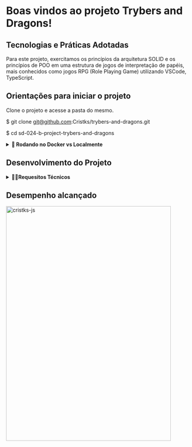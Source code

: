 
# Boas vindos ao  projeto Trybers and Dragons!






## Tecnologias e Práticas Adotadas
  
  Para este projeto, exercitamos os princípios da arquitetura SOLID e os princípios de POO em uma estrutura de jogos de interpretação de papéis, mais conhecidos como jogos RPG (Role Playing Game) utilizando VSCode, TypeScript.

  


## Orientações para iniciar o projeto

Clone o projeto e acesse a pasta do mesmo.

$ git clone git@github.com:Cristks/trybers-and-dragons.git

$ cd sd-024-b-project-trybers-and-dragons

<details>
  <summary><strong>🐋 Rodando no Docker vs Localmente</strong></summary><br />

  <details>
  <summary>Com Docker</summary>

  ```bash
  # Criar container
  $ docker-compose up -d

  # Abrir terminal interativo do container
  $ docker exec -it trybers_and_dragons bash

  # Instalar as dependências
  $ npm install

  # Iniciar o projeto
  $ npm start
  ```
</details>

<details>
  <summary>Sem Docker</summary>

  ```bash
  # Instalar as dependências
  $ npm install

  # Iniciar o projeto
  $ npm start
  ```
</details>
  </details>
  
  ## Desenvolvimento do Projeto
  
 <details>
    <summary><strong>👨‍💻Requesitos Técnicos</strong></summary><br />


  
  <details>
<summary><red>Requesitos obrigatórios<red></summary><br />  
 
  

✅ 1. Criar uma classe Race.

✅ 2. Criar classes que herdam de Race.

- ✅ 3. Crie a interface Energy.

- ✅ 4. Crie a classe Archetype.

- ✅ 5. Crie classes que herdam de Archetype.

- ✅ 6. Crie a interface Fighter.

- ✅ 7. Crie a classe Character.

- ✅ 8. Crie a interface SimpleFighter.

- ✅ 9. Crie a classe Monster.

- ✅ 10. Crie a classe PVP.
    </details>
  
<details>
  
<summary>Requesitos Bônus</summary><br /> 

- ✅ 11. Crie a classe PVE.

- ✅ 12. Crie a classe Dragon.

- ✅ 13. Crie objetos no arquivo index.
  </details>
  </details>
 
  
  ## Desempenho alcançado
    <img align="center" alt="cristks-js" height="640" width="450" src="https://user-images.githubusercontent.com/106772807/219756911-65d97ad5-557c-41ea-8584-5d517d509ed4.jpeg"/>
 
 
